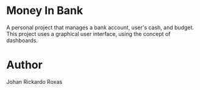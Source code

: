 # Money In Bank
A personal project that manages a bank account, user's cash, and budget.
This project uses a graphical user interface, using the concept of dashboards.
# Author
Johan Rickardo Roxas
